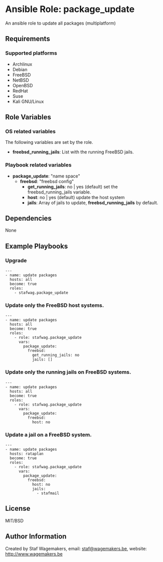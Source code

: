 # Ansible Role: package_update

An ansible role to update all packages (multiplatform)

## Requirements

### Supported platforms

* Archlinux
* Debian
* FreeBSD
* NetBSD
* OpenBSD
* RedHat
* Suse
* Kali GNU/Linux

## Role Variables
### OS related variables

The following variables are set by the role.

* **freebsd_running_jails**: List with the running FreeBSD jails.

### Playbook related variables

* **package_update**: "name space"
  * **freebsd**: "freebsd config" 
    * **get_running_jails**: no | yes (default) set the freebsd_running_jails variable.
    * **host**: no | yes (default) update the host system
    * **jails**: Array of jails to update, **freebsd_running_jails** by default.
    

## Dependencies

None

## Example Playbooks

### Upgrade

```
---
- name: update packages
  hosts: all
  become: true
  roles:
    - stafwag.package_update
```

### Update only the FreeBSD host systems. 

```
---
- name: update packages
  hosts: all
  become: true
  roles:
    - role: stafwag.package_update
      vars:
        package_update:
          freebsd:
            get_running_jails: no
            jails: []
```

### Update only the running jails on FreeBSD systems.

```
---
- name: update packages
  hosts: all
  become: true
  roles:
    - role: stafwag.package_update
      vars:
        package_update:
          freebsd:
            host: no
```

### Update a jail on a  FreeBSD system.

```
---
- name: update packages
  hosts: rataplan
  become: true
  roles:
    - role: stafwag.package_update
      vars:
        package_update:
          freebsd:
            host: no
            jails:
              - stafmail

```


## License

MIT/BSD

## Author Information

Created by Staf Wagemakers, email: staf@wagemakers.be, website: http://www.wagemakers.be
